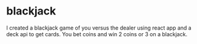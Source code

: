 # blackjack
I created a blackjack game of you versus the dealer using react app and a deck api to get cards. You bet coins and win 2 coins or 3 on a blackjack.
